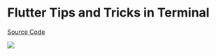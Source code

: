 # Flutter Tips and Tricks in Terminal

[Source Code](../images/flutter-tips-and-tricks-in-terminal.dart)

![](../images/flutter-tips-and-tricks-in-terminal.jpg)
